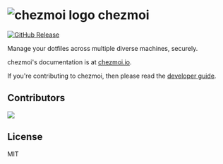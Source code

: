 # ![chezmoi logo](assets/images/logo-144px.svg) chezmoi

[![GitHub Release](https://img.shields.io/github/release/twpayne/chezmoi.svg)](https://github.com/twpayne/chezmoi/releases)

Manage your dotfiles across multiple diverse machines, securely.

chezmoi's documentation is at [chezmoi.io](https://chezmoi.io/).

If you're contributing to chezmoi, then please read the [developer guide](https://www.chezmoi.io/developer-guide/).

## Contributors

<a href="https://github.com/twpayne/chezmoi/graphs/contributors">
  <img src="https://contrib.rocks/image?repo=twpayne/chezmoi" />
</a>

## License

MIT
